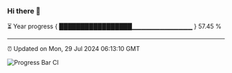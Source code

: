 ### Hi there 👋

⏳ Year progress { █████████████████▁▁▁▁▁▁▁▁▁▁▁▁▁ } 57.45 %

---

⏰ Updated on Mon, 29 Jul 2024 06:13:10 GMT

![Progress Bar CI](https://github.com/Shyam-Makwana/GitHub-Actions-Demo/workflows/Progress%20Bar%20CI/badge.svg)
